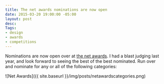 ```yaml
---
title: The net awards nominations are now open
date: 2015-03-20 19:00:00 -05:00
layout: post
desc: 
Tags:
- design
- awards
- competitions
---
```


Nominations are now open over at [the net awards](https://thenetawards.com/). I had a blast judging last year, and look forward to seeing the best of the best nominated. Run over and nominate for any or all of the following categories:

![Net Awards]({{ site.baseurl }}/img/posts/netawardscategories.png)
